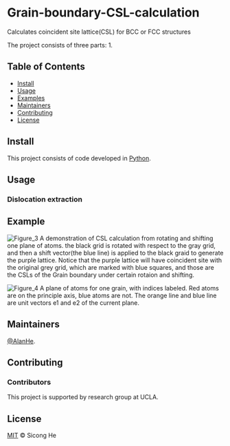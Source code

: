 # Grain-boundary-CSL-calculation
Calculates coincident site lattice(CSL) for BCC or FCC structures 

The project consists of three parts: 
1. 

## Table of Contents

- [Install](#install)
- [Usage](#usage)
- [Examples](#example)
- [Maintainers](#maintainers)
- [Contributing](#contributing)
- [License](#license)


## Install

This project consists of code developed in [Python](https://www.python.org/).


## Usage

### Dislocation extraction

## Example
![Figure_3](https://user-images.githubusercontent.com/56003395/227375580-29c2a049-8d96-438d-afa8-b3a8d25aef1d.png)
A demonstration of CSL calculation from rotating and shifting one plane of atoms. the black grid is rotated with respect to the gray grid, and then a shift vector(the blue line) is applied to the black graid to generate the purple lattice. Notice that the purple lattice will have coincident site with the original grey grid, which are marked with blue squares, and those are the CSLs of the Grain boundary under certain rotaion and shifting.

![Figure_4](https://user-images.githubusercontent.com/56003395/227375595-2fb92a01-2df1-46c6-a38b-41314f794dee.png)
A plane of atoms for one grain, with indices labeled. Red atoms are on the principle axis, blue atoms are not. The orange line and blue line are unit vectors e1 and e2 of the current plane.

## Maintainers

[@AlanHe](https://github.com/hsc1993).

## Contributing


### Contributors

This project is supported by research group at UCLA.


## License

[MIT](LICENSE) © Sicong He

